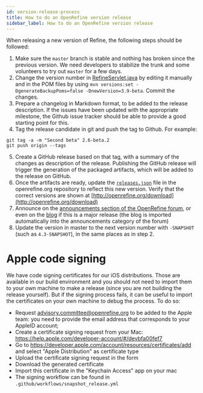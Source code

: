 ```yaml
---
id: version-release-process
title: How to do an OpenRefine version release
sidebar_label: How to do an OpenRefine version release
---
```


When releasing a new version of Refine, the following steps should be followed:

1. Make sure the `master` branch is stable and nothing has broken since the previous version. We need developers to stabilize the trunk and some volunteers to try out `master` for a few days.
2. Change the version number in [RefineServlet.java](http://github.com/OpenRefine/OpenRefine/blob/master/main/src/com/google/refine/RefineServlet.java#L62) by editing it manually and in the POM files by using `mvn versions:set -DgenerateBackupPoms=false -DnewVersion=3.9-beta`. Commit the changes.
3. Prepare a changelog in Markdown format, to be added to the release description. If the issues have been updated with the appropriate milestone, the Github issue tracker should be able to provide a good starting point for this.
4. Tag the release candidate in git and push the tag to Github. For example:
```shell
git tag -a -m "Second beta" 2.6-beta.2
git push origin --tags
```
5. Create a GitHub release based on that tag, with a summary of the changes as description of the release. Publishing the GitHub release will trigger the generation of the packaged artifacts, which will be added to the release on GitHub. 
6. Once the artifacts are ready, update the [`releases.json`](https://github.com/OpenRefine/openrefine.org/blob/master/releases.json) file in the openrefine.org repository to reflect this new version. Verify that the correct versions are shown at [http://openrefine.org/download](http://openrefine.org/download)
7. Announce on the [announcements section of the OpenRefine forum](https://forum.openrefine.org/c/news/13), or even on the [blog](https://openrefine.org/blog) if this is a major release (the blog is imported automatically into the announcements category
    of the forum)
8. Update the version in master to the next version number with `-SNAPSHOT` (such as `4.3-SNAPSHOT`), in the same places as in step 2.

Apple code signing
==================

We have code signing certificates for our iOS distributions. Those are available in our build environment and you should not need to import them to your own machine to make a release (since you are not building the release yourself). But if the signing process fails, it can be useful to import the certificates on your own machine to debug the process. To do so:
* Request advisory.committee@openrefine.org to be added to the Apple team: you need to provide the email address that corresponds to your AppleID account;
* Create a certificate signing request from your Mac: https://help.apple.com/developer-account/#/devbfa00fef7
* Go to https://developer.apple.com/account/resources/certificates/add and select "Apple Distribution" as certificate type
* Upload the certificate signing request in the form
* Download the generated certificate
* Import this certificate in the "Keychain Access" app on your mac
* The signing workflow can be found in `.github/workflows/snapshot_release.yml`

